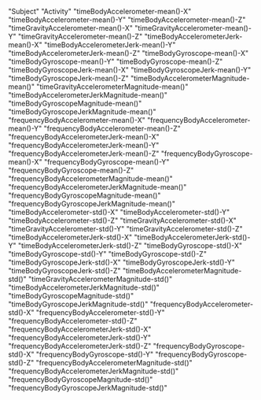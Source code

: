 "Subject" 
"Activity" 
"timeBodyAccelerometer-mean()-X" 
"timeBodyAccelerometer-mean()-Y" 
"timeBodyAccelerometer-mean()-Z" 
"timeGravityAccelerometer-mean()-X" 
"timeGravityAccelerometer-mean()-Y" 
"timeGravityAccelerometer-mean()-Z" 
"timeBodyAccelerometerJerk-mean()-X"
"timeBodyAccelerometerJerk-mean()-Y" 
"timeBodyAccelerometerJerk-mean()-Z" 
"timeBodyGyroscope-mean()-X" 
"timeBodyGyroscope-mean()-Y" 
"timeBodyGyroscope-mean()-Z" 
"timeBodyGyroscopeJerk-mean()-X" 
"timeBodyGyroscopeJerk-mean()-Y" 
"timeBodyGyroscopeJerk-mean()-Z" 
"timeBodyAccelerometerMagnitude-mean()" 
"timeGravityAccelerometerMagnitude-mean()" 
"timeBodyAccelerometerJerkMagnitude-mean()" 
"timeBodyGyroscopeMagnitude-mean()" 
"timeBodyGyroscopeJerkMagnitude-mean()" 
"frequencyBodyAccelerometer-mean()-X" 
"frequencyBodyAccelerometer-mean()-Y" 
"frequencyBodyAccelerometer-mean()-Z" 
"frequencyBodyAccelerometerJerk-mean()-X" 
"frequencyBodyAccelerometerJerk-mean()-Y" 
"frequencyBodyAccelerometerJerk-mean()-Z" 
"frequencyBodyGyroscope-mean()-X" 
"frequencyBodyGyroscope-mean()-Y" 
"frequencyBodyGyroscope-mean()-Z" 
"frequencyBodyAccelerometerMagnitude-mean()" 
"frequencyBodyAccelerometerJerkMagnitude-mean()" 
"frequencyBodyGyroscopeMagnitude-mean()" 
"frequencyBodyGyroscopeJerkMagnitude-mean()" 
"timeBodyAccelerometer-std()-X" 
"timeBodyAccelerometer-std()-Y" 
"timeBodyAccelerometer-std()-Z" 
"timeGravityAccelerometer-std()-X" 
"timeGravityAccelerometer-std()-Y" 
"timeGravityAccelerometer-std()-Z" 
"timeBodyAccelerometerJerk-std()-X" 
"timeBodyAccelerometerJerk-std()-Y" 
"timeBodyAccelerometerJerk-std()-Z" 
"timeBodyGyroscope-std()-X" 
"timeBodyGyroscope-std()-Y" 
"timeBodyGyroscope-std()-Z" 
"timeBodyGyroscopeJerk-std()-X" 
"timeBodyGyroscopeJerk-std()-Y" 
"timeBodyGyroscopeJerk-std()-Z" 
"timeBodyAccelerometerMagnitude-std()" 
"timeGravityAccelerometerMagnitude-std()" 
"timeBodyAccelerometerJerkMagnitude-std()" 
"timeBodyGyroscopeMagnitude-std()" 
"timeBodyGyroscopeJerkMagnitude-std()" 
"frequencyBodyAccelerometer-std()-X" 
"frequencyBodyAccelerometer-std()-Y" 
"frequencyBodyAccelerometer-std()-Z" 
"frequencyBodyAccelerometerJerk-std()-X" 
"frequencyBodyAccelerometerJerk-std()-Y" 
"frequencyBodyAccelerometerJerk-std()-Z" 
"frequencyBodyGyroscope-std()-X" 
"frequencyBodyGyroscope-std()-Y" 
"frequencyBodyGyroscope-std()-Z" 
"frequencyBodyAccelerometerMagnitude-std()" 
"frequencyBodyAccelerometerJerkMagnitude-std()" 
"frequencyBodyGyroscopeMagnitude-std()" 
"frequencyBodyGyroscopeJerkMagnitude-std()"